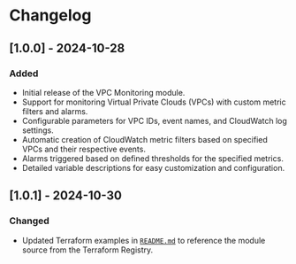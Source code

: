 # Changelog

## [1.0.0] - 2024-10-28

### Added
- Initial release of the VPC Monitoring module.
- Support for monitoring Virtual Private Clouds (VPCs) with custom metric filters and alarms.
- Configurable parameters for VPC IDs, event names, and CloudWatch log settings.
- Automatic creation of CloudWatch metric filters based on specified VPCs and their respective events.
- Alarms triggered based on defined thresholds for the specified metrics.
- Detailed variable descriptions for easy customization and configuration.

## [1.0.1] - 2024-10-30

### Changed
- Updated Terraform examples in [`README.md`](README.md) to reference the module source from the Terraform Registry.
